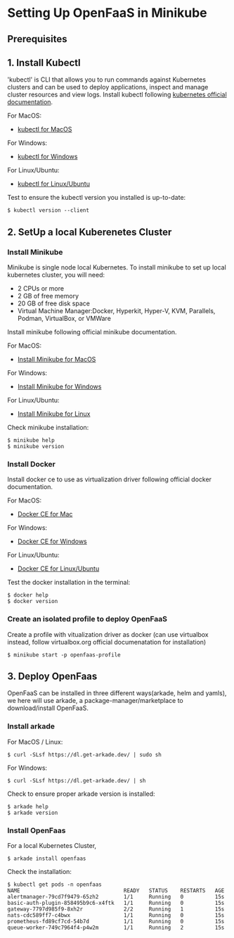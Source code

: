 # Setting Up OpenFaaS in Minikube

## Prerequisites 
## 1. Install Kubectl 
'kubectl' is CLI that allows you to run commands against Kubernetes clusters and can be used to deploy applications, inspect and manage cluster resources and view logs.
Install kubectl following [kubernetes official documentation](https://kubernetes.io/docs/tasks/tools/install-kubectl/). 

For MacOS:
* [kubectl for MacOS](https://kubernetes.io/docs/tasks/tools/install-kubectl/#install-kubectl-on-macos)

For Windows:
* [kubectl for Windows](https://kubernetes.io/docs/tasks/tools/install-kubectl/#install-kubectl-on-windows)

For Linux/Ubuntu:
* [kubectl for Linux/Ubuntu](https://kubernetes.io/docs/tasks/tools/install-kubectl/#install-kubectl-on-linux)

Test to ensure the kubectl version you installed is up-to-date:
```
$ kubectl version --client
```
   
## 2. SetUp a local Kuberenetes Cluster 

### Install Minikube
Minikube is single node local Kubernetes. To install minikube to set up local kubernetes cluster, you will need:
* 2 CPUs or more
* 2 GB of free memory
* 20 GB of free disk space
* Virtual Machine Manager:Docker, Hyperkit, Hyper-V, KVM, Parallels, Podman, VirtualBox, or VMWare

Install minikube following official minikube documentation.

For MacOS:
* [Install Minikube for MacOS](https://minikube.sigs.k8s.io/docs/start/#macOS)

For Windows:
* [Install Minikube for Windows](https://minikube.sigs.k8s.io/docs/start/#Windows)

For Linux/Ubuntu:
* [Install Minikube for Linux](https://minikube.sigs.k8s.io/docs/start/#Linux)

Check minikube installation:
```
$ minikube help
$ minikube version
```

### Install Docker 
Install docker ce to use as virtualization driver following official docker documentation. 

For MacOS:
* [Docker CE for Mac](https://docs.docker.com/docker-for-mac/install/)

For Windows:
* [Docker CE for Windows](https://docs.docker.com/docker-for-windows/install/)

For Linux/Ubuntu:
* [Docker CE for Linux/Ubuntu](https://docs.docker.com/engine/install/ubuntu/)

Test the docker installation in the terminal:
```
$ docker help
$ docker version
```

### Create an isolated profile to deploy OpenFaaS

Create a profile with vitualization driver as docker (can use virtualbox instead, follow virtualbox.org official documenatation for installation)
```
$ minikube start -p openfaas-profile
```

## 3. Deploy OpenFaas 
OpenFaaS can be installed in three different ways(arkade, helm and yamls), we here will use arkade, a package-manager/marketplace to download/install OpenFaaS.

### Install arkade

For MacOS / Linux:
```
$ curl -SLsf https://dl.get-arkade.dev/ | sudo sh
```

For Windows:
```
$ curl -SLsf https://dl.get-arkade.dev/ | sh
```

Check to ensure proper arkade version is installed:
```
$ arkade help
$ arkade version
```

### Install OpenFaas
For a local Kubernetes Cluster,

```
$ arkade install openfaas
```

Check the installation:
```
$ kubectl get pods -n openfaas
NAME                                 READY   STATUS    RESTARTS   AGE
alertmanager-79cd7f9479-65zh2        1/1     Running   0          15s
basic-auth-plugin-858495b9c6-x4ftk   1/1     Running   0          15s
gateway-7797d985f9-8xh2r             2/2     Running   1          15s
nats-cdc589ff7-c4bwx                 1/1     Running   0          15s
prometheus-fd89cf7cd-54b7d           1/1     Running   0          15s
queue-worker-749c7964f4-p4w2m        1/1     Running   2          15s

```
